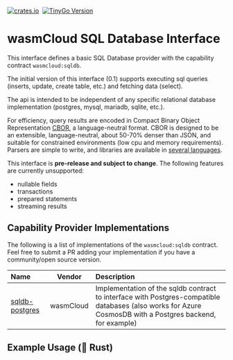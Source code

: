 [![crates.io](https://img.shields.io/crates/v/wasmcloud-interface-sqldb.svg)](https://crates.io/crates/wasmcloud-interface-sqldb)&nbsp;
[![TinyGo Version](https://img.shields.io/github/go-mod/go-version/wasmcloud/interfaces?label=TinyGo&filename=sqldb%2Ftinygo%2Fgo.mod)](https://pkg.go.dev/github.com/wasmcloud/interfaces/sqldb/tinygo)
# wasmCloud SQL Database Interface
This interface defines a basic SQL Database 
provider with the capability contract `wasmcloud:sqldb`.

The initial version of this interface (0.1) supports
executing sql queries (inserts, update, create table, etc.)
and fetching data (select).

The api is intended to be independent of any specific relational database implementation
(postgres, mysql, mariadb, sqlite, etc.).

For efficiency, query results are encoded in Compact Binary Object
Representation [CBOR](https://cbor.io), a language-neutral format.
CBOR is designed to be an extensible,  language-neutral,
about 50-70% denser than JSON, and suitable for constrained
environments (low cpu and memory requirements). Parsers are simple to
write, and libraries are available in [several languages](https://cbor.io/impls.html).

This interface is **pre-release and subject to change**.
The following features are currently unsupported:
- nullable fields
- transactions
- prepared statements
- streaming results

## Capability Provider Implementations
The following is a list of implementations of the `wasmcloud:sqldb` contract. Feel free to submit a PR adding your implementation if you have a community/open source version.

| Name | Vendor | Description |
| :--- | :---: | :--- |
| [sqldb-postgres](https://github.com/wasmCloud/capability-providers/tree/main/sqldb-postgres) | wasmCloud | Implementation of the sqldb contract to interface with Postgres-compatible databases (also works for Azure CosmosDB with a Postgres backend, for example)

## Example Usage (🦀 Rust)

